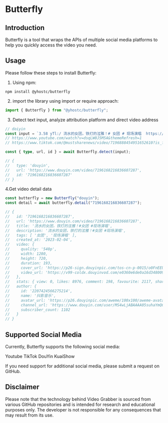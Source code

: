 # Butterfly

## Introduction

Butterfly is a tool that wraps the APIs of multiple social media platforms to help you quickly access the video you need.

## Usage

Please follow these steps to install Butterfly:

1. Using npm:

```shell
npm install @yhostc/butterfly
```

2. import the library using import or require approach:

```ts
import { Butterfly } from "@yhostc/butterfly";
```

3. Detect text input, analyze attribution platform and direct video address

```ts
// doiyin
const input = `3.58 yTl:/ 流水的女团，铁打的泫雅！# 女团 # 现场演唱  https://v.douyin.com/BUWkmo6/ 复制此链接，打开Dou音搜索，直接观看视频！`;
// https://www.youtube.com/watch?v=dsqLW0J5M5A&themeRefresh=1
// https://www.tiktok.com/@mustsharenews/video/7196888454951652610?is_from_webapp=1&sender_device=pc

const { type, url, id } = await Butterfly.detect(input);

// {
//   type: 'douyin',
//   url: 'https://www.douyin.com/video/7196168216836607287',
//   id: '7196168216836607287'
// }
```

4.Get video detail data

```ts
const butterfly = new Butterfly("douyin");
const detail = await butterfly.detail("7196168216836607287");

// {
//   id: '7196168216836607287',
//   url: 'https://www.douyin.com/video/7196168216836607287',
//   title: '流水的女团，铁打的泫雅！#女团 #现场演唱',
//   description: '流水的女团，铁打的泫雅！#女团 #现场演唱',
//   tags: [ '女团', '现场演唱' ],
//   created_at: '2023-02-04',
//   video: {
//     quality: '540p',
//     width: 1280,
//     height: 720,
//     duration: 193,
//     cover_url: 'https://p26-sign.douyinpic.com/tos-cn-p-0015/o0FnEEUwbnAi6fadQeecB7HBPBgA2C1uI1bKdD~c5_300x400.webp?x-expires=1676980800&x-signature=MVvVPAkc3%2BUif6tBt6dWC646f3s%3D&from=3213915784_large&s=PackSourceEnum_AWEME_DETAIL&se=false&sc=cover&l=202302072046119ABCEBD5D1BDEB11E454',
//     video_url: 'https://v99-coldx.douyinvod.com/e0360e6de0a16d34800908a1484fa206/63e256e5/video/tos/cn/tos-cn-ve-15c001-alinc2/oQIBobe7BAt7nAxohr5DAbCE3Bu8QfkfHsnhlm/?a=1128&ch=26&cr=3&dr=0&lr=all&cd=0%7C0%7C0%7C3&cv=1&br=2403&bt=2403&cs=0&ds=6&ft=KQ9BF3UUmf.ud~D02D1YBa_3pt2GuNrAZ88cx4k.7GcDNvjThb&mime_type=video_mp4&qs=0&rc=Zjk5M2lpODk1NjU1O2Q2NkBpM3BwOmg6ZnB4aTMzNGkzM0BgMTU2YzJiXl8xLjEuLzU2YSNeLnJgcjRvZ2JgLS1kLS9zcw%3D%3D&l=202302072046119ABCEBD5D1BDEB11E454&btag=a8000'
//   },
//   stats: { view: 0, likes: 8976, comment: 198, favourite: 2117, share: 1338 },
//   author: {
//     id: '2207424566275214',
//     name: '抖影音乐',
//     avatar_url: 'https://p26.douyinpic.com/aweme/100x100/aweme-avatar/tos-cn-avt-0015_dff06ddb060eeba9bac3ee473fae2f5b.webp?from=116350172',
//     channel_url: 'https://www.douyin.com/user/MS4wLjABAAAA05suhaYmQCcvl6BZezs_1s8o6KIo6MRfa_ywMDGPZ0UxJy8R2SJxQ3VtmS0m3Lx_',
//     subscriber_count: 1102
//   }
// }
```

## Supported Social Media

Currently, Butterfly supports the following social media:

Youtube
TikTok
DouYin
KuaiShow

If you need support for additional social media, please submit a request on GitHub.

## Disclaimer

Please note that the technology behind Video Grabber is sourced from various GitHub repositories and is intended for research and educational purposes only. The developer is not responsible for any consequences that may result from its use.
